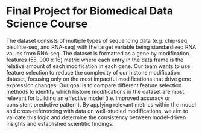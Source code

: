 # Final Project for Biomedical Data Science Course

The dataset consists of multiple types of sequencing data (e.g. chip-seq, bisulfite-seq, and RNA-seq) with the target variable being standardized RNA values from RNA-seq. The dataset is formatted as a gene by modification features (55, 000 x 16) matrix where each entry in the data frame is the relative amount of each modification in each gene. 
Our team wants to use feature selection to reduce the complexity of our histone modification dataset, focusing only on the most impactful modifications that drive gene expression changes. Our goal is to compare different feature selection methods to identify which histone modifications in the dataset are most relevant for building an effective model (i.e. improved accuracy or consistent predictive pattern). By applying relevant metrics within the model and cross-referencing with data on well-studied modifications, we aim to validate this logic and determine the consistency between model-driven insights and established scientific findings.

